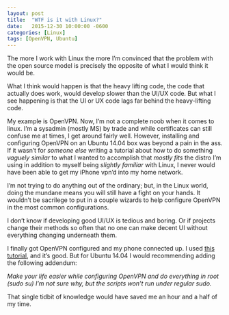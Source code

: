 ```yaml
---
layout: post
title:  "WTF is it with Linux?"
date:   2015-12-30 10:00:00 -0600
categories: [Linux]
tags: [OpenVPN, Ubuntu]
---
```


The more I work with Linux the more I’m convinced that the problem with the open source model is precisely the opposite of what I would think it would be.

What I think would happen is that the heavy lifting code, the code that actually does work, would develop slower than the UI/UX code. But what I see happening is that the UI or UX code lags far behind the heavy-lifting code.

My example is OpenVPN. Now, I’m not a complete noob when it comes to linux. I’m a sysadmin (mostly MS) by trade and while certificates can  still confuse me at times, I get around fairly well. However, installing and configuring OpenVPN on an Ubuntu 14.04 box was beyond a pain in the ass. If it wasn’t for *someone else* writing a tutorial about how to do something *vaguely similar* to what I wanted to accomplish that *mostly fits* the distro I’m using in addition to myself being *slightly familiar* with Linux, I never would have been able to get my iPhone vpn’d into my home network.

I’m not trying to do anything out of the ordinary; but, in the Linux world, doing the mundane means you will still have a fight on your hands. It wouldn’t be sacrilege to put in a couple wizards to help configure OpenVPN in the most common configurations.

I don’t know if developing good UI/UX is tedious and boring. Or if projects change their methods so often that no one can make decent UI without everything changing underneath them.

I finally got OpenVPN configured and my phone connected up. I used [this tutorial](https://www.howtoforge.com/internet-and-lan-over-vpn-using-openvpn-linux-server-windows-linux-clients-works-for-gaming-and-through-firewalls), and it’s good. But for Ubuntu 14.04 I would recommending adding the following addendum:

*Make your life easier while configuring OpenVPN and do everything in root (sudo su) I’m not sure why, but the scripts won’t run under regular sudo.*

That single tidbit of knowledge would have saved me an hour and a half of my time.
